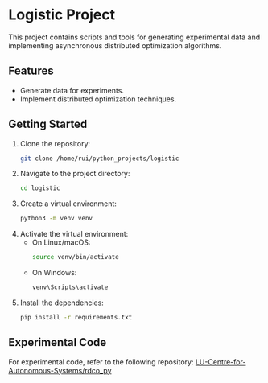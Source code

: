# Logistic Project

This project contains scripts and tools for generating experimental data and implementing asynchronous distributed optimization algorithms.

## Features

- Generate data for experiments.
- Implement distributed optimization techniques.

## Getting Started

1. Clone the repository:
    ```bash
    git clone /home/rui/python_projects/logistic
    ```
2. Navigate to the project directory:
    ```bash
    cd logistic
    ```
3. Create a virtual environment:
    ```bash
    python3 -m venv venv
    ```
4. Activate the virtual environment:
    - On Linux/macOS:
        ```bash
        source venv/bin/activate
        ```
    - On Windows:
        ```bash
        venv\Scripts\activate
        ```
5. Install the dependencies:
    ```bash
    pip install -r requirements.txt
    ```

## Experimental Code

For experimental code, refer to the following repository:
[LU-Centre-for-Autonomous-Systems/rdco_py](https://github.com/LU-Centre-for-Autonomous-Systems/rdco_py)
